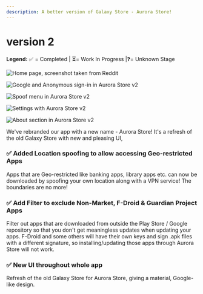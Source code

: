 ```yaml
---
description: A better version of Galaxy Store - Aurora Store!
---
```


# version 2

**Legend:** ✅ = Completed​ \| ⏳= Work In Progress​ \|❓= Unknown Stage​​

![Home page, screenshot taken from Reddit](../.gitbook/assets/wh08ch49ffi11.jpg)

![Google and Anonymous sign-in in Aurora Store v2](../.gitbook/assets/photo_2021-01-09_15-50-52.jpg)

![Spoof menu in Aurora Store v2](../.gitbook/assets/photo_2021-01-09_15-50-52-2-.jpg)

![Settings with Aurora Store v2](../.gitbook/assets/photo_2021-01-09_15-50-52-3-.jpg)

![About section in Aurora Store v2](../.gitbook/assets/photo_2021-01-09_15-50-51.jpg)

We've rebranded our app with a new name - Aurora Store! It's a refresh of the old Galaxy Store with new and pleasing UI,

### ✅ Added Location spoofing to allow accessing Geo-restricted Apps​

Apps that are Geo-restricted like banking apps, library apps etc. can now be downloaded by spoofing your own location along with a VPN service! The boundaries are no more!

### ✅ Add Filter to exclude Non-Market, F-Droid & Guardian Project Apps​

Filter out apps that are downloaded from outside the Play Store / Google repository so that you don't get meaningless updates when updating your apps. F-Droid and some others will have their own keys and sign .apk files with a different signature, so installing/updating those apps through Aurora Store will not work.

### ✅ New UI throughout whole app

Refresh of the old Galaxy Store for Aurora Store, giving a material, Google-like design.

